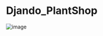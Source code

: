 # Djando_PlantShop

![image](https://github.com/Al-bero/Djando_PlantShop/assets/119006500/f43bd520-c8fe-49e2-bdc3-dc08a5313050)

